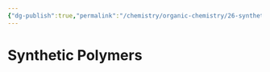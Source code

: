 ```yaml
---
{"dg-publish":true,"permalink":"/chemistry/organic-chemistry/26-synthetic-polymers/","dgHomeLink":true,"dgPassFrontmatter":true}
---
```


# Synthetic Polymers